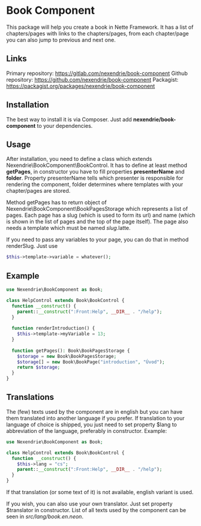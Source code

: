 Book Component
==============

This package will help you create a book in Nette Framework. It has a list of chapters/pages with links to the chapters/pages, from each chapter/page you can also jump to previous and next one.

Links
-----

Primary repository: https://gitlab.com/nexendrie/book-component
Github repository: https://github.com/nexendrie/book-component
Packagist: https://packagist.org/packages/nexendrie/book-component

Installation
------------
The best way to install it is via Composer. Just add **nexendrie/book-component** to your dependencies.

Usage
-----
After installation, you need to define a class which extends Nexendrie\BookComponent\BookControl. It has to define at least method **getPages**, in constructor you have to fill properties **presenterName** and **folder**. Property presenterName tells which presenter is responsible for rendering the component, folder determines where templates with your chapter/pages are stored.

Method getPages has to return object of Nexendrie\BookComponent\BookPagesStorage which represents a list of pages. Each page has a slug (which is used to form its url) and name (which is shown in the list of pages and the top of the page itself). The page also needs a template which must be named *slug*.latte.

If you need to pass any variables to your page, you can do that in method renderSlug. Just use

```php
$this->template->variable = whatever();
```

Example
-------

```php
use Nexendrie\BookComponent as Book;

class HelpControl extends Book\BookControl {
  function __construct() {
    parent::__construct(":Front:Help", __DIR__ . "/help");
  }
  
  function renderIntroduction() {
    $this->template->myVariable = 13;
  }
  
  function getPages(): Book\BookPagesStorage {
    $storage = new Book\BookPagesStorage;
    $storage[] = new Book\BookPage("introduction", "Úvod");
    return $storage;
  }
}
```

Translations
------------
The (few) texts used by the component are in english but you can have them translated into another language if you prefer. If translation to your language of choice is shipped, you just need to set property $lang to abbreviation of the language, preferably in constructor. Example:
```php
use Nexendrie\BookComponent as Book;

class HelpControl extends Book\BookControl {
  function __construct() {
    $this->lang = "cs";
    parent::__construct(":Front:Help", __DIR__ . "/help");
  }
}
```
If that translation (or some text of it) is not available, english variant is used.

If you wish, you can also use your own translator. Just set property $translator in constructor. List of all texts used by the component can be seen in *src/lang/book.en.neon*.
